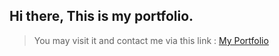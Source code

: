 ## Hi there, This is my portfolio.

> You may visit it and contact me via this  link : <a href="https://alaaduridi.github.io/my-Portfolio/" target="_blank"> My Portfolio</a>


